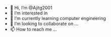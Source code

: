 - 👋 Hi, I’m @Ajitg2001
- 👀 I’m interested in 
- 🌱 I’m currently learning computer engineering
- 💞️ I’m looking to collaborate on ...
- 📫 How to reach me ...

<!---
Ajitg2001/Ajitg2001 is a ✨ special ✨ repository because its `README.md` (this file) appears on your GitHub profile.
You can click the Preview link to take a look at your changes.
--->
